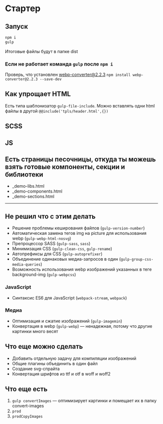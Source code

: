 # Стартер

## Запуск
```bash
npm i
gulp
```
Итоговые файлы будут в папке dist

### Если не работает команда `gulp` после `npm i`
Проверь, что установлен webp-converter@2.2.3
`npm install webp-converter@2.2.3 --save-dev`




## Как упрощает HTML
Есть типа шаблонизатор `gulp-file-include`. Можно вставлять одни html файлы в другой `@@include('tpls/header.html',{})`

## SCSS

## JS


## Есть страницы песочницы, откуда ты можешь взять готовые компоненты, секции и библиотеки
- _demo-libs.html
- _demo-components.html
- _demo-sections.html

---

## Не решил что с этим делать
- Решение проблемы кеширования файлов (`gulp-version-number`)
- Автоматическая замена тегов img на picture для использования webp (`gulp-webp-html-nosvg`)
- Препроцессор SASS (`gulp-sass`, `sass`)
- Минимизация CSS (`gulp-clean-css`, `gulp-rename`)
- Автопрефиксы для CSS (`gulp-autoprefixer`)
- Объединение одинаковых медиа-запросов в один (`gulp-group-css-media-queries`)
- Возможность использования webp изображений указанных в теге background-img (`gulp-webpcss`)

### JavaScript
- Синтаксис ES6 для JavaScript (`webpack-stream`, `webpack`)

### Медиа
- Оптимизация и сжатие изображений (`gulp-imagemin`)
- Конвертация в webp (`gulp-webp`) — ненадежная, потому что другие картинки много весят

## Что еще можно сделать
- Добавить отдельную задачу для компиляции изображений
- Общие плагины объединить в один файл
- Создание svg-спрайта
- Конвертация шрифтов из ttf и otf в woff и woff2

## Что еще есть
1. `gulp convertImages` — оптимизирует картинки и помещает их в папку convert-images
2. `prod`
3. `prodCopyImages`
